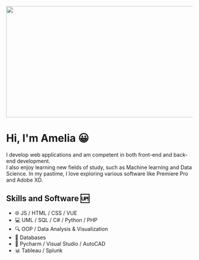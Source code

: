 <img src="https://github.com/amelialia/amelialia/blob/main/1.gif" width="1200" height="300">

# Hi, I'm Amelia :grinning:

I develop web applications and am competent in both front-end and back-end development. <br/>
I also enjoy learning new fields of study, such as Machine learning and Data Science. In my pastime, I love exploring various software like Premiere Pro and Adobe XD.

## Skills and Software :up:
* :globe_with_meridians: JS / HTML / CSS / VUE
* :computer: UML / SQL / C# / Python / PHP
* :mag: OOP / Data Analysis & Visualization
* :open_file_folder: Databases
* :milky_way: Pycharm / Visual Studio / AutoCAD
* :bar_chart: Tableau / Splunk




